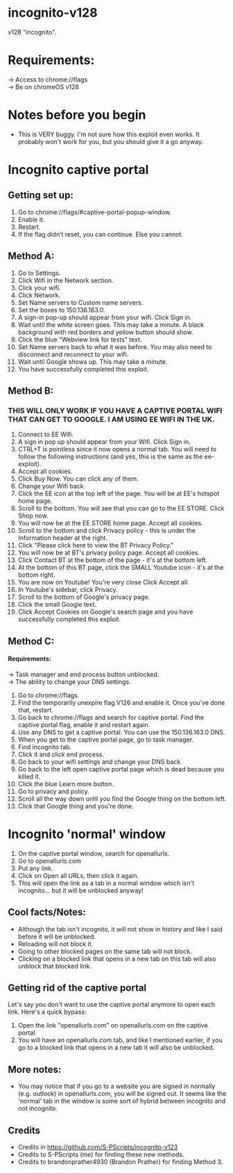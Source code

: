 # incognito-v128
v128 "incognito". 

# Requirements:
-> Access to chrome://flags <br>
-> Be on chromeOS v128

# Notes before you begin
- This is VERY buggy. I'm not sure how this exploit even works. It probably won't work for you, but you should give it a go anyway.

# Incognito captive portal

## Getting set up:
1. Go to chrome://flags/#captive-portal-popup-window.
2. Enable it.
3. Restart.
4. If the flag didn’t reset, you can continue. Else you cannot.

## Method A:
1. Go to Settings.
2. Click Wifi in the Network section.
3. Click your wifi.
4. Click Network.
5. Set Name servers to Custom name servers.
6. Set the boxes to 150.136.163.0.
7. A sign-in pop-up should appear from your wifi. Click Sign in.
8. Wait until the white screen goes. This may take a minute. A black background with red borders and yellow button should show.
9. Click the blue "Webview link for tests" text.
10. Set Name servers back to what it was before. You may also need to disconnect and reconnect to your wifi.
11. Wait until Google shows up. This may take a minute.
12. You have successfully completed this exploit.
    
## Method B:
### THIS WILL ONLY WORK IF YOU HAVE A CAPTIVE PORTAL WIFI THAT CAN GET TO GOOGLE. I AM USING EE WIFI IN THE UK.
1. Connect to EE Wifi.
2. A sign in pop up should appear from your Wifi. Click Sign in.
3. CTRL+T is pointless since it now opens a normal tab. You will need to follow the following instructions (and yes, this is the same as the ee-exploit).
4. Accept all cookies.
5. Click Buy Now. You can click any of them.
6. Change your Wifi back.
7. Click the EE icon at the top left of the page. You will be at EE's hotspot home page.
8. Scroll to the bottom. You will see that you can go to the EE STORE. Click Shop now.
9. You will now be at the EE STORE home page. Accept all cookies.
10. Scroll to the bottom and click Privacy policy - this is under the Information header at the right.
11. Click "Please click here to view the BT Privacy Policy."
12. You will now be at BT's privacy policy page. Accept all cookies.
13. Click Contact BT at the bottom of the page - it's at the bottom left.
14. At the bottom of this BT page, click the SMALL Youtube icon - it's at the bottom right.
15. You are now on Youtube! You're very close Click Accept all.
16. In Youtube's sidebar, click Privacy.
17. Scroll to the bottom of Google's privacy page.
18. Click the small Google text.
19. Click Accept Cookies on Google's search page and you have successfully completed this exploit.

## Method C:
#### Requirements:
-> Task manager and end process button unblocked. <br>
-> The ability to change your DNS settings. <br>

1. Go to chrome://flags.
2. Find the temporarily unexpire flag V126 and enable it. Once you've done that, restart.
3. Go back to chrome://flags and search for captive portal. Find the captive portal flag, enable it and restart again.
4. Use any DNS to get a captive portal. You can use the 150.136.163.0 DNS.
5. When you get to the captive portal page, go to task manager.
6. Find incognito tab.
7. Click it and click end process.
8. Go back to your wifi settings and change your DNS back.
9. Go back to the left open captive portal page which is dead because you killed it.
10. Click the blue Learn more button.
11. Go to privacy and policy.
12. Scroll all the way down until you find the Google thing on the bottom left.
13. Click that Google thing and you're done.

# Incognito 'normal' window
1. On the captive portal window, search for openallurls.
2. Go to openallurls.com
3. Put any link.
4. Click on Open all URLs, then click it again.
5. This will open the link as a tab in a normal window which isn't incognito... but it will be unblocked anyway!

## Cool facts/Notes:
- Although the tab isn't incognito, it will not show in history and like I said before it will be unblocked.
- Reloading will not block it.
- Going to other blocked pages on the same tab will not block.
- Clicking on a blocked link that opens in a new tab on this tab will also unblock that blocked link.

## Getting rid of the captive portal
Let's say you don't want to use the captive portal anymore to open each link. Here's a quick bypass:
1. Open the link "openallurls.com" on openallurls.com on the captive portal.
2. You will have an openallurls.com tab, and like I mentioned earlier, if you go to a blocked link that opens in a new tab it will also be unblocked.

## More notes:
- You may notice that if you go to a website you are signed in normally (e.g. outlook) in openallurls.com, you will be signed out. It seems like the 'normal' tab in the window is some sort of hybrid between incognito and not incognito.

## Credits
- Credits in https://github.com/S-PScripts/incognito-v123
- Credits to S-PScripts (me) for finding these new methods.
- Credits to brandonprather4930 (Brandon Prather) for finding Method 3.
